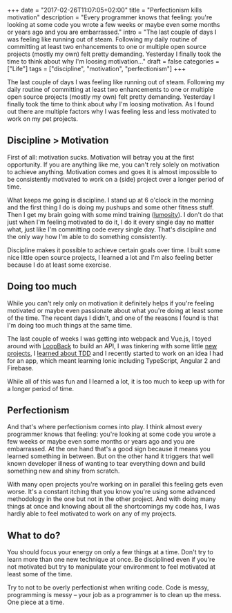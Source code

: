 +++
date = "2017-02-26T11:07:05+02:00"
title = "Perfectionism kills motivation"
description = "Every programmer knows that feeling: you're looking at some code you wrote a few weeks or maybe even some months or years ago and you are embarrassed."
intro = "The last couple of days I was feeling like running out of steam. Following my daily routine of committing at least two enhancements to one or multiple open source projects (mostly my own) felt pretty demanding. Yesterday I finally took the time to think about why I'm loosing motivation..."
draft = false
categories = ["Life"]
tags = ["discipline", "motivation", "perfectionism"]
+++

The last couple of days I was feeling like running out of steam. Following my daily routine of committing at least two enhancements to one or multiple open source projects (mostly my own) felt pretty demanding. Yesterday I finally took the time to think about why I'm loosing motivation. As I found out there are multiple factors why I was feeling less and less motivated to work on my pet projects.

## Discipline > Motivation
First of all: motivation sucks. Motivation will betray you at the first opportunity. If you are anything like me, you can't rely solely on motivation to achieve anything. Motivation comes and goes it is almost impossible to be consistently motivated to work on a (side) project over a longer period of time.

What keeps me going is discipline. I stand up at 6 o'clock in the morning and the first thing I do is doing my pushups and some other fitness stuff. Then I get my brain going with some mind training ([lumosity](https://www.lumosity.com/)). I don't do that just when I'm feeling motivated to do it, I do it every single day no matter what, just like I'm committing code every single day. That's discipline and the only way how I'm able to do something consistently.

Discipline makes it possible to achieve certain goals over time. I built some nice little open source projects, I learned a lot and I'm also feeling better because I do at least some exercise.

## Doing too much
While you can't rely only on motivation it definitely helps if you're feeling motivated or maybe even passionate about what you're doing at least some of the time. The recent days I didn't, and one of the reasons I found is that I'm doing too much things at the same time.

The last couple of weeks I was getting into webpack and Vue.js, I toyed around with [LoopBack](http://loopback.io/) to build an API, I was tinkering with some little [new projects](https://github.com/maoberlehner/loading-comparison), I [learned about TDD](https://markus.oberlehner.net/blog/2017/02/test-driven-development-with-javascript-using-ava-and-sinonjs/) and I recently started to work on an idea I had for an app, which meant learning Ionic including TypeScript, Angular 2 and Firebase.

While all of this was fun and I learned a lot, it is too much to keep up with for a longer period of time.

## Perfectionism
And that's where perfectionism comes into play. I think almost every programmer knows that feeling: you're looking at some code you wrote a few weeks or maybe even some months or years ago and you are embarrassed. At the one hand that's a good sign because it means you learned something in between. But on the other hand it triggers that well known developer illness of wanting to tear everything down and build something new and shiny from scratch.

With many open projects you're  working on in parallel this feeling gets even worse. It's a constant itching that you know you're using some advanced methodology in the one but not in the other project. And with doing many things at once and knowing about all the shortcomings my code has, I was hardly able to feel motivated to work on any of my projects.

## What to do?
You should focus your energy on only a few things at a time. Don't try to learn more than one new technique at once. Be disciplined even if you're not motivated but try to manipulate your environment to feel motivated at least some of the time.

Try to not to be overly perfectionist when writing code. Code is messy, programming is messy – your job as a programmer is to clean up the mess. One piece at a time.
